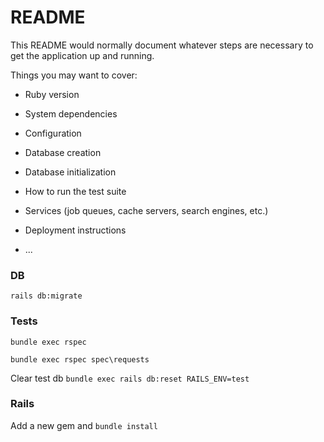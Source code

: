# README

This README would normally document whatever steps are necessary to get the
application up and running.

Things you may want to cover:

* Ruby version

* System dependencies

* Configuration

* Database creation

* Database initialization

* How to run the test suite

* Services (job queues, cache servers, search engines, etc.)

* Deployment instructions

* ...

### DB

```rails db:migrate```

### Tests

```bundle exec rspec```

```bundle exec rspec spec\requests```

Clear test db
```bundle exec rails db:reset RAILS_ENV=test```

### Rails

Add a new gem and
```bundle install```

